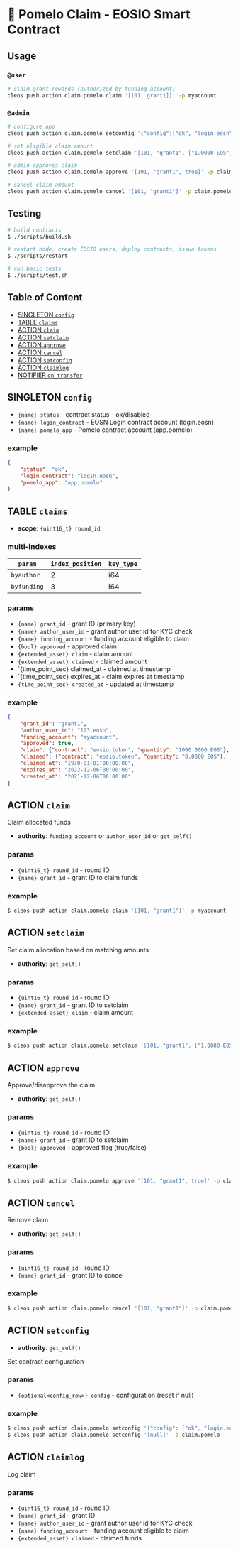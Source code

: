 # 🍈 Pomelo Claim - EOSIO Smart Contract

## Usage

### `@user`

```bash
# claim grant rewards (authorized by funding account)
cleos push action claim.pomelo claim '[101, grant1]]' -p myaccount
```

### `@admin`

```bash
# configure app
cleos push action claim.pomelo setconfig '{"config":["ok", "login.eosn", "app.pomelo"]}' -p claim.pomelo

# set eligible claim amount
cleos push action claim.pomelo setclaim '[101, "grant1", ["1.0000 EOS", "eosio.token"]]' -p claim.pomelo

# admin approves claim
cleos push action claim.pomelo approve '[101, "grant1", true]' -p claim.pomelo

# cancel claim amount
cleos push action claim.pomelo cancel '[101, "grant1"]' -p claim.pomelo
```

## Testing

```bash
# build contracts
$ ./scripts/build.sh

# restart node, create EOSIO users, deploy contracts, issue tokens
$ ./scripts/restart

# run basic tests
$ ./scripts/test.sh
```

## Table of Content

- [SINGLETON `config`](#singleton-config)
- [TABLE `claims`](#table-claims)
- [ACTION `claim`](#action-claim)
- [ACTION `setclaim`](#action-setclaim)
- [ACTION `approve`](#action-approve)
- [ACTION `cancel`](#action-cancel)
- [ACTION `setconfig`](#action-setconfig)
- [ACTION `claimlog`](#action-claimlog)
- [NOTIFIER `on_transfer`](#notifier-on_transfer)

## SINGLETON `config`

- `{name} status` - contract status - ok/disabled
- `{name} login_contract` - EOSN Login contract account (login.eosn)
- `{name} pomelo_app` - Pomelo contract account (app.pomelo)

### example

```json
{
    "status": "ok",
    "login_contract": "login.eosn",
    "pomelo_app": "app.pomelo"
}
```

## TABLE `claims`

- **scope**: `{uint16_t} round_id`

### multi-indexes

| `param`        | `index_position` | `key_type` |
|--------------- |------------------|------------|
| `byauthor`     | 2                | i64        |
| `byfunding`    | 3                | i64        |

### params

- `{name} grant_id` - grant ID (primary key)
- `{name} author_user_id` - grant author user id for KYC check
- `{name} funding_account` - funding account eligible to claim
- `{bool} approved` - approved claim
- `{extended_asset} claim` - claim amount
- `{extended_asset} claimed` - claimed amount
- `{time_point_sec} claimed_at - claimed at timestamp
- `{time_point_sec} expires_at - claim expires at timestamp
- `{time_point_sec} created_at` - updated at timestamp

### example

```json
{
    "grant_id": "grant1",
    "author_user_id": "123.eosn",
    "funding_account": "myaccount",
    "approved": true,
    "claim": {"contract": "eosio.token", "quantity": "1000.0000 EOS"},
    "claimed": {"contract": "eosio.token", "quantity": "0.0000 EOS"},
    "claimed_at": "1970-01-01T00:00:00",
    "expires_at": "2022-12-06T00:00:00",
    "created_at": "2021-12-06T00:00:00"
}
```

## ACTION `claim`

Claim allocated funds

- **authority**: `funding_account` or `author_user_id` or `get_self()`

### params

- `{uint16_t} round_id` - round ID
- `{name} grant_id` - grant ID to claim funds

### example

```bash
$ cleos push action claim.pomelo claim '[101, "grant1"]' -p myaccount
```


## ACTION `setclaim`

Set claim allocation based on matching amounts

- **authority**: `get_self()`

### params

- `{uint16_t} round_id` - round ID
- `{name} grant_id` - grant ID to setclaim
- `{extended_asset} claim` - claim amount

### example

```bash
$ cleos push action claim.pomelo setclaim '[101, "grant1", ["1.0000 EOS", "eosio.token"]]' -p claim.pomelo
```

## ACTION `approve`

Approve/disapprove the claim

- **authority**: `get_self()`

### params

- `{uint16_t} round_id` - round ID
- `{name} grant_id` - grant ID to setclaim
- `{bool} approved` - approved flag (true/false)

### example

```bash
$ cleos push action claim.pomelo approve '[101, "grant1", true]' -p claim.pomelo
```

## ACTION `cancel`

Remove claim

- **authority**: `get_self()`

### params

- `{uint16_t} round_id` - round ID
- `{name} grant_id` - grant ID to cancel

### example

```bash
$ cleos push action claim.pomelo cancel '[101, "grant1"]' -p claim.pomelo
```

## ACTION `setconfig`

- **authority**: `get_self()`

Set contract configuration

### params

- `{optional<config_row>} config` - configuration (reset if null)

### example

```bash
$ cleos push action claim.pomelo setconfig '{"config": ["ok", "login.eosn", "app.pomelo"]}' -p claim.pomeloclaim.pomelo
$ cleos push action claim.pomelo setconfig '[null]' -p claim.pomelo
```

## ACTION `claimlog`

Log claim

### params

- `{uint16_t} round_id` - round ID
- `{name} grant_id` - grant ID
- `{name} author_user_id` - grant author user id for KYC check
- `{name} funding_account` - funding account eligible to claim
- `{extended_asset} claimed` - claimed funds